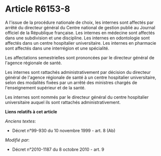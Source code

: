 # Article R6153-8

A l'issue de la procédure nationale de choix, les internes sont affectés par arrêté du directeur général du Centre national
de gestion publié au Journal officiel de la République française. Les internes en médecine sont affectés dans une subdivision
et une discipline. Les internes en odontologie sont affectés dans un centre hospitalier universitaire. Les internes en
pharmacie sont affectés dans une interrégion et une spécialité. 

Les affectations semestrielles sont prononcées par le directeur général de l'agence régionale de santé. 

Les internes sont rattachés administrativement par décision du directeur général de l'agence régionale de santé à un centre
hospitalier universitaire, selon des modalités fixées par un arrêté des ministres chargés de l'enseignement supérieur et de
la santé. 

Les internes sont nommés par le directeur général du centre hospitalier universitaire auquel ils sont rattachés
administrativement.

**Liens relatifs à cet article**

_Anciens textes_:

  - Décret n°99-930 du 10 novembre 1999 - art. 8 (Ab)

_Modifié par_:

  - Décret n°2010-1187 du 8 octobre 2010 - art. 9
